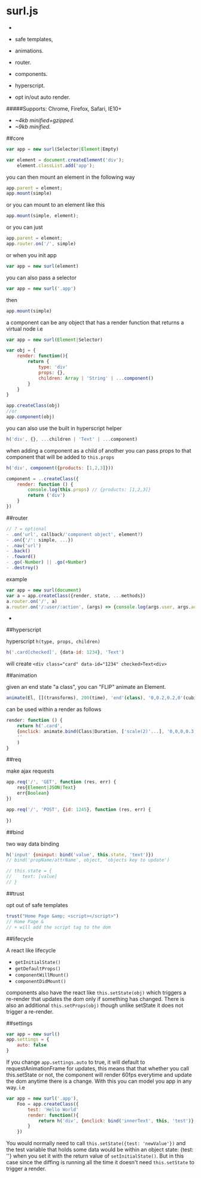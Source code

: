 # surl.js
-

- safe templates,  
- animations.
- router.
- components.
- hyperscript.
- opt in/out auto render. 

#####Supports: Chrome, Firefox, Safari, IE10+

- *~4kb minified+gzipped.*  
- *~9kb minified.*

##core

```javascript
var app = new surl(Selector|Element|Empty)
```

```javascript
var element = document.createElement('div');
	element.classList.add('app');
```
you can then mount an element in the following way

```javascript
app.parent = element;
app.mount(simple)
```
or you can mount to an element like this

```javascript
app.mount(simple, element);
```

or you can just

```javascript
app.parent = element;
app.router.on('/', simple)
```

or when you init app

```javascript
var app = new surl(element) 
```
you can also pass a selector

```javascript
var app = new surl('.app')
```
then 

```javascript
app.mount(simple)

```
a component can be any object that has a render function that
returns a virtual node i.e

```javascript
var app = new surl(Element|Selector)

var obj = {
	render: function(){
		return {
			type: 'div'
			props: {},
			children: Array | 'String' | ...component()
		}
	}
}

app.createClass(obj)
//or
app.component(obj)

```
you can also use the built in hyperscript helper 

```javascript
h('div', {}, ...children | 'Text' | ...component)
```
when adding a component as a child of another you can pass props to that component that will be added to `this.props`

```javascript
h('div', component({products: [1,2,3]}))

component = ..createClass({
	render: function () {
		console.log(this.props) // {products: [1,2,3]}
		return ('div')
	}
})
```

##router

```javascript
// ? = optional
- .on('url', callback/'component object', element?) 
- .on({'/': simple, ...})
- .nav('url')
- .back()
- .foward()
- .go(-Number) || .go(+Number)
- .destroy()
```
example

```javascript
var app = new surl(document)
var a = app.createClass({render, state, ...methods})
a.router.on('/', a)
a.router.on('/:user/:action', (args) => {console.log(args.user, args.action)})
```
-
##hyperscript

hyperscript `h(type, props, children)`

```javascript
h('.card[checked]', {data-id: 1234}, 'Text')
```
will create ```<div class="card" data-id="1234" checked>Text<div>```

##animation

given an end state "a class", you can "FLIP" animate an Element.

```javascript
animate(El, [](transforms), 200(time), 'end'(class), '0,0.2,0.2,0'(cubic-easing))
```

can be used within a render as follows

```javascript
render: function () {
	return h('.card', 
	{onclick: animate.bind(Class|Duration, ['scale(2)'...], '0,0,0,0.3')}, 
	''
	)
}
```

##req

make ajax requests

```javascript
app.req('/', 'GET', function (res, err) {
	res{Element|JSON|Text}
	err{Boolean}
})

app.req('/', 'POST', {id: 1245}, function (res, err) {
	
})
```

##bind

two way data binding

```javascript
h('input' {oninput: bind('value', this.state, 'text')})
// bind('propName/attrName', object, 'objects key to update')

// this.state = {
//    text: [value]
// }
```

##trust

opt out of safe templates

```javascript
trust("Home Page &amp; <script></script>")
// Home Page &
// + will add the script tag to the dom
```

##lifecycle

A react like lifecycle

- `getInitialState()`
- `getDefaultProps()`
- `componentWillMount()`
- `componentDidMount()`

components also have the react like `this.setState(obj)` which triggers a re-render that updates the dom only if something has changed. There is also an additional `this.setProps(obj)` though unlike setState it does not trigger a re-render.

##settings

```javascript
var app = new surl()
app.settings = {
	auto: false
}
```

If you change `app.settings.auto` to true, it will default to requestAnimationFrame for updates, this means that that whether you call this.setState or not, the component will render 60fps everytime and update the dom anytime there is a change. With this you can model you app in any way. i.e

```javascript
var app = new surl('.app'),
	Foo = app.createClass({
		test: 'Hello World'
		render: function(){
			return h('div', {onclick: bind('innerText', this, 'test')}, this.test)
		}
	})
```
You would normally need to call `this.setState({test: 'newValue'})` and the test variable that holds some data would be within an object state: {test: ''} when you set it with the return value of `setInitialState()`. But in this case since the diffing is running all the time it doesn't need `this.setState` to trigger a render.